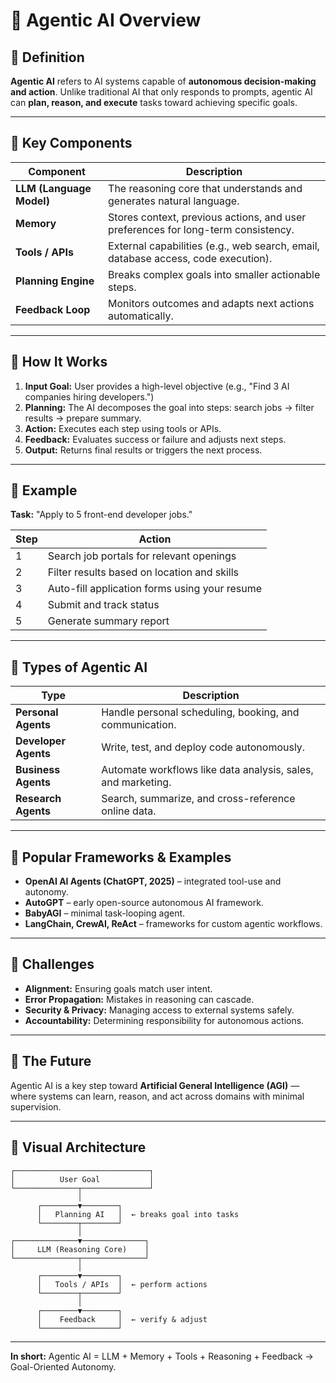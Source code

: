 # 🧠 Agentic AI Overview

## 🔹 Definition
**Agentic AI** refers to AI systems capable of **autonomous decision-making and action**. Unlike traditional AI that only responds to prompts, agentic AI can **plan, reason, and execute** tasks toward achieving specific goals.

---

## 🔹 Key Components
| Component | Description |
|------------|--------------|
| **LLM (Language Model)** | The reasoning core that understands and generates natural language. |
| **Memory** | Stores context, previous actions, and user preferences for long-term consistency. |
| **Tools / APIs** | External capabilities (e.g., web search, email, database access, code execution). |
| **Planning Engine** | Breaks complex goals into smaller actionable steps. |
| **Feedback Loop** | Monitors outcomes and adapts next actions automatically. |

---

## 🔹 How It Works
1. **Input Goal:** User provides a high-level objective (e.g., "Find 3 AI companies hiring developers.")
2. **Planning:** The AI decomposes the goal into steps: search jobs → filter results → prepare summary.
3. **Action:** Executes each step using tools or APIs.
4. **Feedback:** Evaluates success or failure and adjusts next steps.
5. **Output:** Returns final results or triggers the next process.

---

## 🔹 Example
**Task:** "Apply to 5 front-end developer jobs."

| Step | Action |
|------|---------|
| 1 | Search job portals for relevant openings |
| 2 | Filter results based on location and skills |
| 3 | Auto-fill application forms using your resume |
| 4 | Submit and track status |
| 5 | Generate summary report |

---

## 🔹 Types of Agentic AI
| Type | Description |
|------|--------------|
| **Personal Agents** | Handle personal scheduling, booking, and communication. |
| **Developer Agents** | Write, test, and deploy code autonomously. |
| **Business Agents** | Automate workflows like data analysis, sales, and marketing. |
| **Research Agents** | Search, summarize, and cross-reference online data. |

---

## 🔹 Popular Frameworks & Examples
- **OpenAI AI Agents (ChatGPT, 2025)** – integrated tool-use and autonomy.
- **AutoGPT** – early open-source autonomous AI framework.
- **BabyAGI** – minimal task-looping agent.
- **LangChain, CrewAI, ReAct** – frameworks for custom agentic workflows.

---

## 🔹 Challenges
- **Alignment:** Ensuring goals match user intent.
- **Error Propagation:** Mistakes in reasoning can cascade.
- **Security & Privacy:** Managing access to external systems safely.
- **Accountability:** Determining responsibility for autonomous actions.

---

## 🔹 The Future
Agentic AI is a key step toward **Artificial General Intelligence (AGI)** — where systems can learn, reason, and act across domains with minimal supervision.

---

## 🔹 Visual Architecture
```
┌──────────────────────────────┐
│          User Goal           │
└──────────────┬───────────────┘
               │
      ┌────────▼────────┐
      │   Planning AI   │  ← breaks goal into tasks
      └────────┬────────┘
               │
┌──────────────▼──────────────┐
│     LLM (Reasoning Core)    │
└──────────────┬──────────────┘
               │
      ┌────────▼────────┐
      │   Tools / APIs  │  ← perform actions
      └────────┬────────┘
               │
      ┌────────▼────────┐
      │    Feedback     │  ← verify & adjust
      └─────────────────┘
```

---

**In short:** Agentic AI = LLM + Memory + Tools + Reasoning + Feedback → Goal-Oriented Autonomy.

